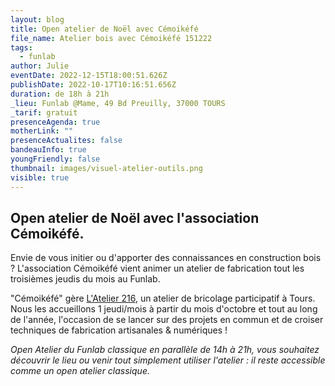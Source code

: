 ```yaml
---
layout: blog
title: Open atelier de Noël avec Cémoikéfé
file_name: Atelier bois avec Cémoikéfé 151222
tags:
  - funlab
author: Julie
eventDate: 2022-12-15T18:00:51.626Z
publishDate: 2022-10-17T10:16:51.656Z
duration: de 18h à 21h
_lieu: Funlab @Mame, 49 Bd Preuilly, 37000 TOURS
_tarif: gratuit
presenceAgenda: true
motherLink: ""
presenceActualites: false
bandeauInfo: true
youngFriendly: false
thumbnail: images/visuel-atelier-outils.png
visible: true
---
```

## Open atelier de Noël avec l'association Cémoikéfé.

Envie de vous initier ou d'apporter des connaissances en construction bois ? L'association Cémoikéfé vient animer un atelier de fabrication tout les troisièmes jeudis du mois au Funlab.

"Cémoikéfé" gère [L'Atelier 216](https://www.atelier216.fr/fr/presentation-de-latelier), un atelier de bricolage participatif à Tours. Nous les accueillons 1 jeudi/mois à partir du mois d'octobre et tout au long de l'année, l'occasion de se lancer sur des projets en commun et de croiser techniques de fabrication artisanales & numériques !

*Open Atelier du Funlab classique en parallèle de 14h à 21h, vous souhaitez découvrir le lieu ou venir tout simplement utiliser l'atelier : il reste accessible comme un open atelier classique.*